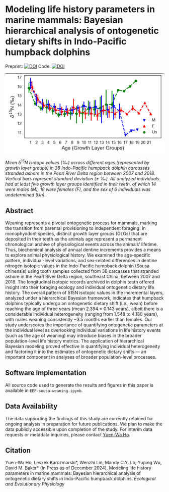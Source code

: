 # Modeling life history parameters in marine mammals: Bayesian hierarchical analysis of ontogenetic dietary shifts in Indo-Pacific humpback dolphins

Preprint: [![DOI](https://zenodo.org/badge/DOI/10.5281/zenodo.14559061.svg)](https://doi.org/10.5281/zenodo.14559061) Code: [![DOI](https://zenodo.org/badge/842756735.svg)](https://doi.org/10.5281/zenodo.14544487)

[<img src="Figure/Figure.png" width="600"/>](Figure.png)

_Mean δ<sup>15</sup>N isotope values (‰) across different ages (represented by growth layer groups) in 38 Indo-Pacific humpback dolphin carcasses stranded ashore in the Pearl River Delta region between 2007 and 2018. Vertical bars represent standard deviation (± ‰). All analyzed individuals had at least five growth layer groups identified in their teeth, of which 14 were males (M), 18 were females (F), and the sex of 6 individuals was undetermined (Un)._

## Abstract

Weaning represents a pivotal ontogenetic process for mammals, marking the transition from parental provisioning to independent foraging. In monophyodont species, distinct growth layer groups (GLGs) that are deposited in their teeth as the animals age represent a permanent chronological archive of physiological events across the animals’ lifetime. Thus, biochemical analysis of annual dentine increments provides a means to explore animal physiological history. We examined the age-specific pattern, individual-level variations, and sex-related differences in dentine nitrogen isotopic values in the Indo-Pacific humpback dolphin (Sousa chinensis) using tooth samples collected from 38 carcasses that stranded ashore in the Pearl River Delta region, southeast China, between 2007 and 2018. The longitudinal isotopic records archived in dolphin teeth offered insight into their foraging ecology and individual ontogenetic dietary life history. The overall pattern of δ15N isotopic values in the incremental layers, analyzed under a hierarchical Bayesian framework, indicates that humpback dolphins typically undergo an ontogenetic dietary shift (i.e., wean) before reaching the age of three years (mean 2.394 ± 0.143 years), albeit there is a considerable individual heterogeneity (ranging from 1.548 to 4.180 years), with males weaning consistently ~3.5 months earlier than females. Our study underscores the importance of quantifying ontogenetic parameters at the individual level as overlooking individual variations in life history events (such as the age of weaning) may introduce biases in the broader population-level life history metrics. The application of hierarchical Bayesian modeling proved effective in quantifying individual heterogeneity and factoring it into the estimates of ontogenetic dietary shifts — an important component in analyses of broader population-level processes.

## Software implementation

All source code used to generate the results and figures in this paper is available in `EEP-sousa-weaning.ipynb`.

## Data Availability

The data supporting the findings of this study are currently retained for ongoing analysis in preparation for future publications. We plan to make the data publicly accessible upon completion of the study. For interim data requests or metadata inquiries, please contact [Yuen-Wa Ho](mailto;hoyuenwa@cetacea-institute.org).

## Citation

Yuen-Wa Ho, Leszek Karczmarski*, Wenzhi Lin, Mandy C.Y. Lo, Yuping Wu, David M. Baker* (In Press as of December 2024). Modeling life history parameters in marine mammals: Bayesian hierarchical analysis of ontogenetic dietary shifts in Indo-Pacific humpback dolphins. _Ecological and Evolutionary Physiology_
